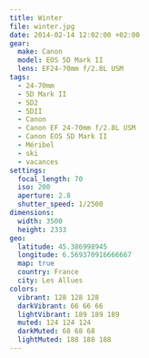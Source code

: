 ```yaml
---
title: Winter
file: winter.jpg
date: 2014-02-14 12:02:00 +02:00
gear:
  make: Canon
  model: EOS 5D Mark II
  lens: EF24-70mm f/2.8L USM
tags:
  - 24-70mm
  - 5D Mark II
  - 5D2
  - 5DII
  - Canon
  - Canon EF 24-70mm f/2.8L USM
  - Canon EOS 5D Mark II
  - Méribel
  - ski
  - vacances
settings:
  focal_length: 70
  iso: 200
  aperture: 2.8
  shutter_speed: 1/2500
dimensions:
  width: 3500
  height: 2333
geo:
  latitude: 45.386998945
  longitude: 6.569370916666667
  map: true
  country: France
  city: Les Allues
colors:
  vibrant: 128 128 128
  darkVibrant: 66 66 66
  lightVibrant: 189 189 189
  muted: 124 124 124
  darkMuted: 68 68 68
  lightMuted: 188 188 188
---
```



